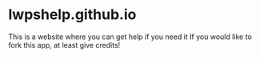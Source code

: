 # lwpshelp.github.io

This is a website where you can get help if you need it
If you would like to fork this app, at least give credits!
